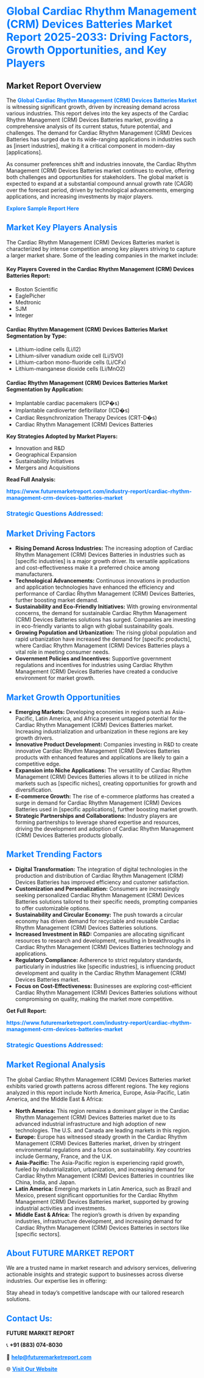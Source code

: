 <h1 style="color: #007BFF;">Global Cardiac Rhythm Management (CRM) Devices Batteries Market Report 2025-2033: Driving Factors, Growth Opportunities, and Key Players</h1>

<section id="overview">
<h2>Market Report Overview</h2>
<p>The <a href="https://www.futuremarketreport.com/industry-report/cardiac-rhythm-management-crm-devices-batteries-market" style="color: #007BFF; text-decoration: none;"><strong>Global Cardiac Rhythm Management (CRM) Devices Batteries Market</strong></a> is witnessing significant growth, driven by increasing demand across various industries. This report delves into the key aspects of the Cardiac Rhythm Management (CRM) Devices Batteries market, providing a comprehensive analysis of its current status, future potential, and challenges. The demand for Cardiac Rhythm Management (CRM) Devices Batteries has surged due to its wide-ranging applications in industries such as [insert industries], making it a critical component in modern-day [applications].</p>
<p>As consumer preferences shift and industries innovate, the Cardiac Rhythm Management (CRM) Devices Batteries market continues to evolve, offering both challenges and opportunities for stakeholders. The global market is expected to expand at a substantial compound annual growth rate (CAGR) over the forecast period, driven by technological advancements, emerging applications, and increasing investments by major players.</p>
</section>

<section id="overview">
<p><a href="https://www.futuremarketreport.com/request-sample/reportId=125239" style="color: #007BFF; text-decoration: none;"><strong>Explore Sample Report Here</strong></a></p>
</section>

<section id="key-players">
<h2 style="color: #007BFF;">Market Key Players Analysis</h2>
<p>The Cardiac Rhythm Management (CRM) Devices Batteries market is characterized by intense competition among key players striving to capture a larger market share. Some of the leading companies in the market include:</p>
<h4>Key Players Covered in the Cardiac Rhythm Management (CRM) Devices Batteries Report:</h4>
<ul><li>Boston Scientific</li><li>EaglePicher</li><li>Medtronic</li><li>SJM</li><li>Integer</li></ul>
<h4>Cardiac Rhythm Management (CRM) Devices Batteries Market Segmentation by Type:</h4>
<ul><li>Lithium-iodine cells (Li/I2)</li><li>Lithium-silver vanadium oxide cell (Li/SVO)</li><li>Lithium-carbon mono-fluoride cells (Li/CFx)</li><li>Lithium-manganese dioxide cells (Li/MnO2)</li></ul>

<h4>Cardiac Rhythm Management (CRM) Devices Batteries Market Segmentation by Application:</h4>
<ul><li>Implantable cardiac pacemakers (ICP�s)</li><li>Implantable cardioverter defibrillator (ICD�s)</li><li>Cardiac Resynchronization Therapy Devices (CRT-D�s)</li><li>Cardiac Rhythm Management (CRM) Devices Batteries</li></ul>
<p><strong>Key Strategies Adopted by Market Players:</strong></p>
<ul>
<li>Innovation and R&D</li>
<li>Geographical Expansion</li>
<li>Sustainability Initiatives</li>
<li>Mergers and Acquisitions</li>
</ul>
</section>

<section>
<p><strong>Read Full Analysis: </strong></p><a href="https://www.futuremarketreport.com/industry-report/cardiac-rhythm-management-crm-devices-batteries-market" style="color: #007BFF; text-decoration: none;"><strong>https://www.futuremarketreport.com/industry-report/cardiac-rhythm-management-crm-devices-batteries-market</strong></a>
<h3 style="color: #007BFF;">Strategic Questions Addressed:</h3>
</section>

<section id="driving-factors">
<h2 style="color: #007BFF;">Market Driving Factors</h2>
<ul>
<li><strong>Rising Demand Across Industries:</strong> The increasing adoption of Cardiac Rhythm Management (CRM) Devices Batteries in industries such as [specific industries] is a major growth driver. Its versatile applications and cost-effectiveness make it a preferred choice among manufacturers.</li>
<li><strong>Technological Advancements:</strong> Continuous innovations in production and application technologies have enhanced the efficiency and performance of Cardiac Rhythm Management (CRM) Devices Batteries, further boosting market demand.</li>
<li><strong>Sustainability and Eco-Friendly Initiatives:</strong> With growing environmental concerns, the demand for sustainable Cardiac Rhythm Management (CRM) Devices Batteries solutions has surged. Companies are investing in eco-friendly variants to align with global sustainability goals.</li>
<li><strong>Growing Population and Urbanization:</strong> The rising global population and rapid urbanization have increased the demand for [specific products], where Cardiac Rhythm Management (CRM) Devices Batteries plays a vital role in meeting consumer needs.</li>
<li><strong>Government Policies and Incentives:</strong> Supportive government regulations and incentives for industries using Cardiac Rhythm Management (CRM) Devices Batteries have created a conducive environment for market growth.</li>
</ul>
</section>

<section id="growth-opportunities">
<h2 style="color: #007BFF;">Market Growth Opportunities</h2>
<ul>
<li><strong>Emerging Markets:</strong> Developing economies in regions such as Asia-Pacific, Latin America, and Africa present untapped potential for the Cardiac Rhythm Management (CRM) Devices Batteries market. Increasing industrialization and urbanization in these regions are key growth drivers.</li>
<li><strong>Innovative Product Development:</strong> Companies investing in R&D to create innovative Cardiac Rhythm Management (CRM) Devices Batteries products with enhanced features and applications are likely to gain a competitive edge.</li>
<li><strong>Expansion into Niche Applications:</strong> The versatility of Cardiac Rhythm Management (CRM) Devices Batteries allows it to be utilized in niche markets such as [specific niches], creating opportunities for growth and diversification.</li>
<li><strong>E-commerce Growth:</strong> The rise of e-commerce platforms has created a surge in demand for Cardiac Rhythm Management (CRM) Devices Batteries used in [specific applications], further boosting market growth.</li>
<li><strong>Strategic Partnerships and Collaborations:</strong> Industry players are forming partnerships to leverage shared expertise and resources, driving the development and adoption of Cardiac Rhythm Management (CRM) Devices Batteries products globally.</li>
</ul>
</section>

<section id="trending-factors">
<h2 style="color: #007BFF;">Market Trending Factors</h2>
<ul>
<li><strong>Digital Transformation:</strong> The integration of digital technologies in the production and distribution of Cardiac Rhythm Management (CRM) Devices Batteries has improved efficiency and customer satisfaction.</li>
<li><strong>Customization and Personalization:</strong> Consumers are increasingly seeking personalized Cardiac Rhythm Management (CRM) Devices Batteries solutions tailored to their specific needs, prompting companies to offer customizable options.</li>
<li><strong>Sustainability and Circular Economy:</strong> The push towards a circular economy has driven demand for recyclable and reusable Cardiac Rhythm Management (CRM) Devices Batteries solutions.</li>
<li><strong>Increased Investment in R&D:</strong> Companies are allocating significant resources to research and development, resulting in breakthroughs in Cardiac Rhythm Management (CRM) Devices Batteries technology and applications.</li>
<li><strong>Regulatory Compliance:</strong> Adherence to strict regulatory standards, particularly in industries like [specific industries], is influencing product development and quality in the Cardiac Rhythm Management (CRM) Devices Batteries market.</li>
<li><strong>Focus on Cost-Effectiveness:</strong> Businesses are exploring cost-efficient Cardiac Rhythm Management (CRM) Devices Batteries solutions without compromising on quality, making the market more competitive.</li>
</ul>
</section>

<section>
<p><strong>Get Full Report: </strong></p><a href="https://www.futuremarketreport.com/industry-report/cardiac-rhythm-management-crm-devices-batteries-market" style="color: #007BFF; text-decoration: none;"><strong>https://www.futuremarketreport.com/industry-report/cardiac-rhythm-management-crm-devices-batteries-market</strong></a>
<h3 style="color: #007BFF;">Strategic Questions Addressed:</h3>
</section>


<section id="regional-analysis">
<h2 style="color: #007BFF;">Market Regional Analysis</h2>
<p>The global Cardiac Rhythm Management (CRM) Devices Batteries market exhibits varied growth patterns across different regions. The key regions analyzed in this report include North America, Europe, Asia-Pacific, Latin America, and the Middle East & Africa:</p>
<ul>
<li><strong>North America:</strong> This region remains a dominant player in the Cardiac Rhythm Management (CRM) Devices Batteries market due to its advanced industrial infrastructure and high adoption of new technologies. The U.S. and Canada are leading markets in this region.</li>
<li><strong>Europe:</strong> Europe has witnessed steady growth in the Cardiac Rhythm Management (CRM) Devices Batteries market, driven by stringent environmental regulations and a focus on sustainability. Key countries include Germany, France, and the U.K.</li>
<li><strong>Asia-Pacific:</strong> The Asia-Pacific region is experiencing rapid growth, fueled by industrialization, urbanization, and increasing demand for Cardiac Rhythm Management (CRM) Devices Batteries in countries like China, India, and Japan.</li>
<li><strong>Latin America:</strong> Emerging markets in Latin America, such as Brazil and Mexico, present significant opportunities for the Cardiac Rhythm Management (CRM) Devices Batteries market, supported by growing industrial activities and investments.</li>
<li><strong>Middle East & Africa:</strong> The region’s growth is driven by expanding industries, infrastructure development, and increasing demand for Cardiac Rhythm Management (CRM) Devices Batteries in sectors like [specific sectors].</li>
</ul>
</section>

<footer>
<h2 style="color: #007BFF;">About FUTURE MARKET REPORT</h2>
<p>We are a trusted name in market research and advisory services, delivering actionable insights and strategic support to businesses across diverse industries. Our expertise lies in offering:</p>

<p>Stay ahead in today’s competitive landscape with our tailored research solutions.</p>

<h2 style="color: #007BFF;">Contact Us:</h2>
<p><strong>FUTURE MARKET REPORT</strong></p>
<p>📞 <strong>+91 (883) 074-8030</strong></p>
<p>📧 <strong><a href="mailto:help@futuremarketreport.com" style="color: #007BFF;">help@futuremarketreport.com</a></strong></p>
<p>🌐 <strong><a href="https://www.futuremarketreport.com/" style="color: #007BFF;">Visit Our Website</a></strong></p>
</footer>